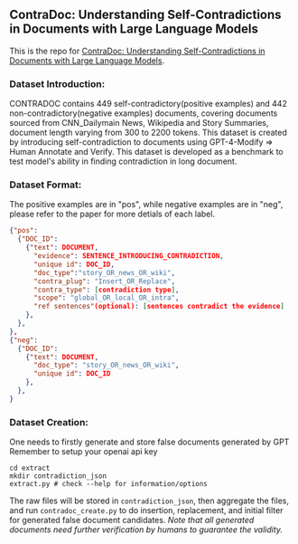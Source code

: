 ## ContraDoc: Understanding Self-Contradictions in Documents with Large Language Models

This is the repo for [ContraDoc: Understanding Self-Contradictions in Documents with Large Language Models](https://arxiv.org/abs/2311.09182).

### Dataset Introduction:

CONTRADOC contains 449 self-contradictory(positive examples) and 442 non-contradictory(negative examples) documents, covering documents sourced from CNN_Dailymain News, Wikipedia and Story Summaries, document length varying from 300 to 2200 tokens. This dataset is created by introducing self-contradiction to documents using GPT-4-Modify => Human Annotate and Verify. This dataset is developed as a benchmark to test model's ability in finding contradiction in long document.

### Dataset Format:

The positive examples are in "pos", while negative examples are in "neg", please refer to the paper for more detials of each label.

``````json
{"pos":
  {"DOC_ID":
    {"text": DOCUMENT, 
      "evidence": SENTENCE_INTRODUCING_CONTRADICTION,
      "unique id": DOC_ID,
      "doc_type":"story_OR_news_OR_wiki",
      "contra_plug": "Insert_OR_Replace", 
      "contra_type": [contradiction type],
      "scope": "global_OR_local_OR_intra",
      "ref sentences"(optional): [sentences contradict the evidence]
    },
  },
},
{"neg":
  {"DOC_ID":
    {"text": DOCUMENT,
      "doc_type": "story_OR_news_OR_wiki",
      "unique id": DOC_ID
    },
  },
}
``````

### Dataset Creation:

One needs to firstly generate and store false documents generated by GPT
Remember to setup your openai api key
```
cd extract
mkdir contradiction_json
extract.py # check --help for information/options
```
The raw files will be stored in `contradiction_json`, then aggregate the files, and run `contradoc_create.py` to do insertion, replacement, and initial filter for generated false document candidates. 
*Note that all generated documents need further verification by humans to guarantee the validity.*
